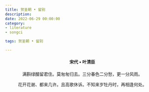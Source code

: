 ```yaml
---
title: 贺圣朝 • 留别
description:
date: 2022-06-29 00:00:00
category:
- literature
- songci

tags: 贺圣朝 • 留别

---
```


<div id="poem-author">
    宋代 • 叶清臣
</div>
<div id="poem-body">
<p class="poem-paragraph">满斟绿醑留君住。莫匆匆归去。三分春色二分愁，更一分风雨。</p>
<p class="poem-paragraph">花开花谢、都来几许。且高歌休诉。不知来岁牡丹时，再相逢何处。</p>

</div>

<style>

#poem-author {
    width: 100%;
    text-align: center;
    margin: 20px 0;
    font-weight: bold;
}
#poem-body {
    width: 100%;
    text-align: center;
}
.poem-paragraph {
    font-family: "仿宋"
}

</style>